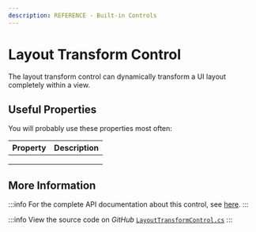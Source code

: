 ```yaml
---
description: REFERENCE - Built-in Controls
---
```


# Layout Transform Control

The layout transform control can dynamically transform a UI layout completely within a view.

## Useful Properties

You will probably use these properties most often:

| Property | Description |
| -------- | ----------- |
|          |             |
|          |             |
|          |             |

## More Information

:::info
For the complete API documentation about this control, see [here](https://api-docs.avaloniaui.net/docs/T_Avalonia_Controls_LayoutTransformControl).
:::

:::info
View the source code on _GitHub_ [`LayoutTransformControl.cs`](https://github.com/AvaloniaUI/Avalonia/blob/master/src/Avalonia.Controls/LayoutTransformControl.cs)
:::
